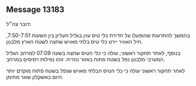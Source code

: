 ## Message 13183

דובר צה״ל:

בהמשך להתרעות שהופעלו על חדירת כלי טיס עוין בגליל העליון בין השעות 7:50-7:51, חיל האוויר יירט כלי טיס בלתי מאויש שחצה לשטח הארץ מלבנון. 

בנוסף, לאחר תחקור ראשוני, עולה כי כלי הטיס שחצה בשעה 07:09 למרחב הגליל המערבי מלבנון נפל בשטח פתוח באזור נהריה.
זוהו נפילות רסיסים במרחב.

לאחר תחקור ראשוני עולה כי כלי הטיס הבלתי מאויש שנפל בשטח פתוח מוקדם יותר היום באשקלון שוגר מתימן.


